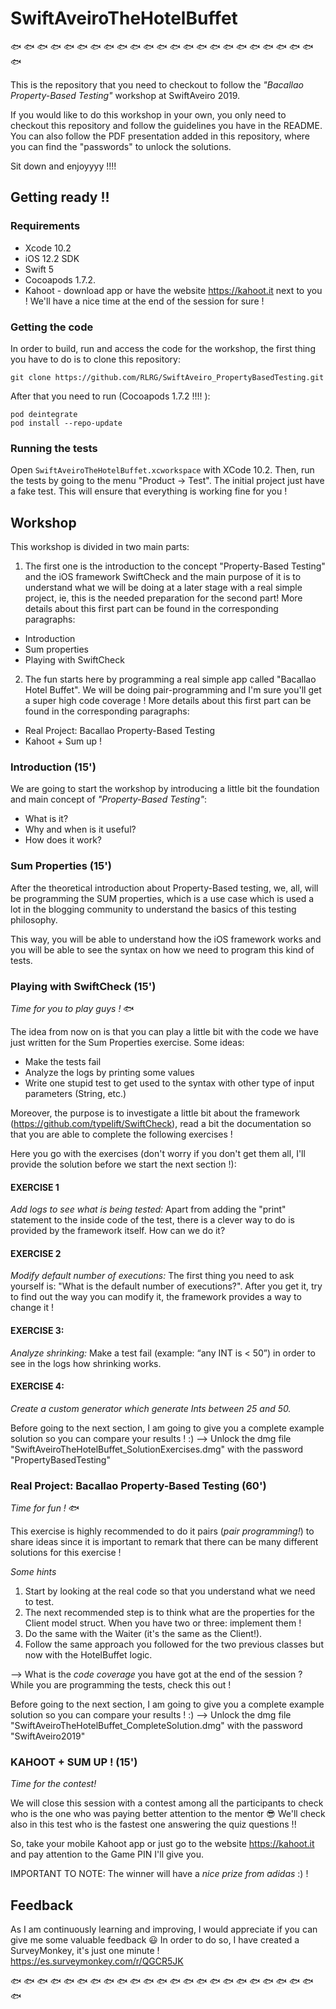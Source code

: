# SwiftAveiroTheHotelBuffet
:fish: :fish: :fish: :fish: :fish: :fish: :fish: :fish: :fish: :fish: :fish: :fish: :fish: :fish: :fish: :fish: :fish: :fish: :fish: :fish: :fish: :fish: :fish: :fish:

This is the repository that you need to checkout to follow the *"Bacallao Property-Based Testing"* workshop at SwiftAveiro 2019.

If you would like to do this workshop in your own, you only need to checkout this repository and follow the guidelines you have in the README. You can also follow the PDF presentation added in this repository, where you can find the "passwords" to unlock the solutions.

Sit down and enjoyyyy !!!!

## Getting ready !!
### Requirements
* Xcode 10.2
* iOS 12.2 SDK
* Swift 5
* Cocoapods 1.7.2.
* Kahoot - download app or have the website https://kahoot.it next to you ! We'll have a nice time at the end of the session for sure !
### Getting the code
In order to build, run and access the code for the workshop, the first thing you have to do is to clone this repository:
```
git clone https://github.com/RLRG/SwiftAveiro_PropertyBasedTesting.git
```

After that you need to run (Cocoapods 1.7.2 !!!! ):
```
pod deintegrate
pod install --repo-update
```

### Running the tests
Open `SwiftAveiroTheHotelBuffet.xcworkspace` with XCode 10.2. Then, run the tests by going to the menu "Product -> Test". The initial project just have a fake test. This will ensure that everything is working fine for you !

## Workshop
This workshop is divided in two main parts:
1. The first one is the introduction to the concept "Property-Based Testing" and the iOS framework SwiftCheck and the main purpose of it is to understand what we will be doing at a later stage with a real simple project, ie, this is the needed preparation for the second part! More details about this first part can be found in the corresponding paragraphs:
  - Introduction
  - Sum properties
  - Playing with SwiftCheck
2. The fun starts here by programming a real simple app called "Bacallao Hotel Buffet". We will be doing pair-programming and I'm sure you'll get a super high code coverage ! More details about this first part can be found in the corresponding paragraphs:
  - Real Project: Bacallao Property-Based Testing
  - Kahoot + Sum up !

### Introduction (15')
We are going to start the workshop by introducing a little bit the foundation and main concept of *"Property-Based Testing"*:
- What is it?
- Why and when is it useful?
- How does it work?

### Sum Properties (15')
After the theoretical introduction about Property-Based testing, we, all, will be programming the SUM properties, which is a use case which is used a lot in the blogging community to understand the basics of this testing philosophy.

This way, you will be able to understand how the iOS framework works and you will be able to see the syntax on how we need to program this kind of tests.

### Playing with SwiftCheck (15')
*Time for you to play guys !* :fish:

The idea from now on is that you can play a little bit with the code we have just written for the Sum Properties exercise. Some ideas:
- Make the tests fail
- Analyze the logs by printing some values
- Write one stupid test to get used to the syntax with other type of input parameters (String, etc.)

Moreover, the purpose is to investigate a little bit about the framework (https://github.com/typelift/SwiftCheck), read a bit the documentation so that you are able to complete the following exercises !

Here you go with the exercises (don't worry if you don't get them all, I'll provide the solution before we start the next section !):

#### EXERCISE 1
*Add logs to see what is being tested:* Apart from adding the "print" statement to the inside code of the test, there is a clever way to do is provided by the framework itself. How can we do it?

#### EXERCISE 2
*Modify default number of executions:* The first thing you need to ask yourself is: "What is the default number of executions?". After you get it, try to find out the way you can modify it, the framework provides a way to change it !

#### EXERCISE 3:
*Analyze shrinking:* Make a test fail (example: “any INT is < 50”) in order to see in the logs how shrinking works.

#### EXERCISE 4:
*Create a custom generator which generate Ints between 25 and 50.*


Before going to the next section, I am going to give you a complete example solution so you can compare your results ! :)
--> Unlock the dmg file "SwiftAveiroTheHotelBuffet_SolutionExercises.dmg" with the password "PropertyBasedTesting"

### Real Project: Bacallao Property-Based Testing (60')
*Time for fun !* :fish:

This exercise is highly recommended to do it pairs (*pair programming!*) to share ideas since it is important to remark that there can be many different solutions for this exercise !

*Some hints*
1. Start by looking at the real code so that you understand what we need to test.
2. The next recommended step is to think what are the properties for the Client model struct. When you have two or three: implement them !
3. Do the same with the Waiter (it's the same as the Client!).
4. Follow the same approach you followed for the two previous classes but now with the HotelBuffet logic.

--> What is the *code coverage* you have got at the end of the session ? While you are programming the tests, check this out !

Before going to the next section, I am going to give you a complete example solution so you can compare your results ! :)
--> Unlock the dmg file "SwiftAveiroTheHotelBuffet_CompleteSolution.dmg" with the password "SwiftAveiro2019"

### KAHOOT + SUM UP ! (15')
*Time for the contest!*

We will close this session with a contest among all the participants to check who is the one who was paying better attention to the mentor :sunglasses: We'll check also in this test who is the fastest one answering the quiz questions !!

So, take your mobile Kahoot app or just go to the website https://kahoot.it and pay attention to the Game PIN I'll give you.

IMPORTANT TO NOTE: The winner will have a *nice prize from adidas* :) !

## Feedback
As I am continuously learning and improving, I would appreciate if you can give me some valuable feedback :smiley:
In order to do so, I have created a SurveyMonkey, it's just one minute !
https://es.surveymonkey.com/r/QGCR5JK

:fish: :fish: :fish: :fish: :fish: :fish: :fish: :fish: :fish: :fish: :fish: :fish: :fish: :fish: :fish: :fish: :fish: :fish: :fish: :fish: :fish: :fish: :fish: :fish:
